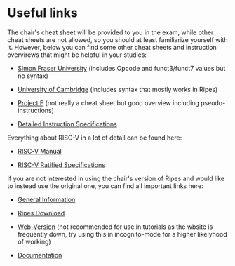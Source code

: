 # Useful links
The chair's cheat sheet will be provided to you in the exam, while other cheat sheets are not allowed, so you should at least familiarize yourself with it. However, below you can find some other cheat sheets and instruction overvirews that might be helpful in your studies:
- [Simon Fraser University](https://www.cs.sfu.ca/~ashriram/Courses/CS295/assets/notebooks/RISCV/RISCV_CARD.pdf) (includes Opcode and funct3/funct7 values but no syntax)
- [University of Cambridge](https://www.cl.cam.ac.uk/teaching/1617/ECAD+Arch/files/docs/RISCVGreenCardv8-20151013.pdf) (includes syntax that mostly works in Ripes)
- [Project F](https://projectf.io/posts/riscv-cheat-sheet/) (not really a cheat sheet but good overview including pseudo-instructions)

- [Detailed Instruction Specifications](https://msyksphinz-self.github.io/riscv-isadoc/html/index.html)

Everything about RISC-V in a lot of detail can be found here:

- [RISC-V Manual](https://drive.google.com/file/d/1uviu1nH-tScFfgrovvFCrj7Omv8tFtkp/view)

- [RISC-V Ratified Specifications](https://riscv.org/specifications/ratified/)

If you are not interested in using the chair's version of Ripes and would like to instead use the original one, you can find all important links here:
- [General Information](https://ripes.me/Ripes/)

- [Ripes Download](https://github.com/mortbopet/Ripes/releases)

- [Web-Version](https://ripes.me/) (not recommended for use in tutorials as the wbsite is frequently down, try using this in incognito-mode for a higher likelyhood of working)

- [Documentation](https://github.com/mortbopet/Ripes/tree/master/docs)
